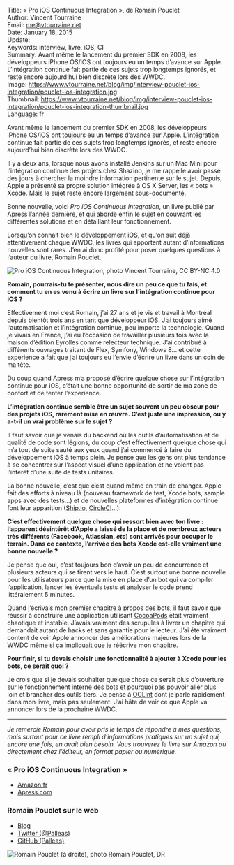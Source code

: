 Title:     « Pro iOS Continuous Integration », de Romain Pouclet  
Author:    Vincent Tourraine  
Email:     me@vtourraine.net  
Date:      January 18, 2015  
Update:    
Keywords:  interview, livre, iOS, CI  
Summary:   Avant même le lancement du premier SDK en 2008, les développeurs iPhone OS/iOS ont toujours eu un temps d’avance sur Apple. L’intégration continue fait partie de ces sujets trop longtemps ignorés, et reste encore aujourd’hui bien discrète lors des WWDC.  
Image:     https://www.vtourraine.net/blog/img/interview-pouclet-ios-integration/pouclet-ios-integration.jpg  
Thumbnail: https://www.vtourraine.net/blog/img/interview-pouclet-ios-integration/pouclet-ios-integration-thumbnail.jpg  
Language:  fr  


Avant même le lancement du premier SDK en 2008, les développeurs iPhone OS/iOS ont toujours eu un temps d’avance sur Apple. L’intégration continue fait partie de ces sujets trop longtemps ignorés, et reste encore aujourd’hui bien discrète lors des WWDC.

Il y a deux ans, lorsque nous avons installé Jenkins sur un Mac Mini pour l’intégration continue des projets chez Shazino, je me rappelle avoir passé des jours à chercher la moindre information pertinente sur le sujet. Depuis, Apple a présenté sa propre solution intégrée à OS X Server, les « bots » Xcode. Mais le sujet reste encore largement sous-documenté.

Bonne nouvelle, voici *Pro iOS Continuous Integration*, un livre publié par Apress l’année dernière, et qui aborde enfin le sujet en couvrant les différentes solutions et en détaillant leur fonctionnement.

Lorsqu’on connaît bien le développement iOS, et qu’on suit déjà attentivement chaque WWDC, les livres qui apportent autant d’informations nouvelles sont rares. J’en ai donc profité pour poser quelques questions à l’auteur du livre, Romain Pouclet.


![_Pro iOS Continuous Integration_, photo Vincent Tourraine, CC BY-NC 4.0][Cover]


**Romain, pourrais-tu te présenter, nous dire un peu ce que tu fais, et comment tu en es venu à écrire un livre sur l’intégration continue pour iOS ?**

Effectivement moi c’est Romain, j’ai 27 ans et je vis et travail à Montréal depuis bientôt trois ans en tant que développeur iOS. J’ai toujours aimé l’automatisation et l’intégration continue, peu importe la technologie. Quand je vivais en France, j’ai eu l’occasion de travailler plusieurs fois avec la maison d’édition Eyrolles comme relecteur technique. J’ai contribué à différents ouvrages traitant de Flex, Symfony, Windows 8... et cette experience a fait que j’ai toujours eu l’envie d’écrire un livre dans un coin de ma tête. 

Du coup quand Apress m’a proposé d’écrire quelque chose sur l’intégration continue pour iOS, c’était une bonne opportunité de sortir de ma zone de confort et de tenter l’experience.


**L’intégration continue semble être un sujet souvent un peu obscur pour des projets iOS, rarement mise en œuvre. C’est juste une impression, ou y a-t-il un vrai problème sur le sujet ?**

Il faut savoir que je venais du backend où les outils d’automatisation et de qualité de code sont légions, du coup c’est effectivement quelque chose qui m’a tout de suite sauté aux yeux quand j’ai commencé à faire du développement iOS à temps plein. Je pense que les gens ont plus tendance à se concentrer sur l’aspect visuel d’une application et ne voient pas l’intérêt d’une suite de tests unitaires. 

La bonne nouvelle, c’est que c’est quand même en train de changer. Apple fait des efforts à niveau là (nouveau framework de test, Xcode bots, sample apps avec des tests...) et de nouvelles plateformes d’intégration continue font leur apparition ([Ship.io](https://ship.io), [CircleCI](https://circleci.com)...).


**C’est effectivement quelque chose qui ressort bien avec ton livre : l’apparent désintérêt d’Apple a laissé de la place et de nombreux acteurs très différents (Facebook, Atlassian, _etc_) sont arrivés pour occuper le terrain. Dans ce contexte, l’arrivée des bots Xcode est-elle vraiment une bonne nouvelle ?**

Je pense que oui, c’est toujours bon d’avoir un peu de concurrence et plusieurs acteurs qui se tirent vers le haut. C’est surtout une bonne nouvelle pour les utilisateurs parce que la mise en place d’un bot qui va compiler l’application, lancer les éventuels tests et analyser le code prend littéralement 5 minutes. 

Quand j’écrivais mon premier chapitre à propos des bots, il faut savoir que réussir à construire une application utilisant [CocoaPods](http://cocoapods.org) était vraiment chaotique et instable. J’avais vraiment des scrupules à livrer un chapitre qui demandait autant de hacks et sans garantie pour le lecteur. J’ai été vraiment content de voir Apple annoncer des améliorations majeures lors de la WWDC même si ça impliquait que je réécrive mon chapitre.


**Pour finir, si tu devais choisir une fonctionnalité à ajouter à Xcode pour les bots, ce serait quoi ?**

Je crois que si je devais souhaiter quelque chose ce serait plus d’ouverture sur le fonctionnement interne des bots et pourquoi pas pouvoir aller plus loin et brancher des outils tiers. Je pense à [OCLint](http://oclint.org) dont je parle rapidement dans mon livre, mais pas seulement. J’ai hâte de voir ce que Apple va annoncer lors de la prochaine WWDC.

***

_Je remercie Romain pour avoir pris le temps de répondre à mes questions, mais surtout pour ce livre rempli d’informations pratiques sur un sujet qui, encore une fois, en avait bien besoin.  Vous trouverez le livre sur Amazon ou directement chez l’éditeur, en format papier ou numérique._


### « Pro iOS Continuous Integration »

- [Amazon.fr](http://www.amazon.fr/dp/B00K6N4K2A)
- [Apress.com](http://www.apress.com/9781484201251)


### Romain Pouclet sur le web

- [Blog](http://palleas.github.io)
- [Twitter (@Palleas)](https://twitter.com/palleas)
- [GitHub (Palleas)](https://github.com/Palleas)

![Romain Pouclet (à droite), photo Romain Pouclet, DR][Avatar]


[Cover]:  /blog/img/interview-pouclet-ios-integration/pouclet-ios-integration.jpg
[Avatar]: /blog/img/interview-pouclet-ios-integration/pouclet-github-avatar.jpg
